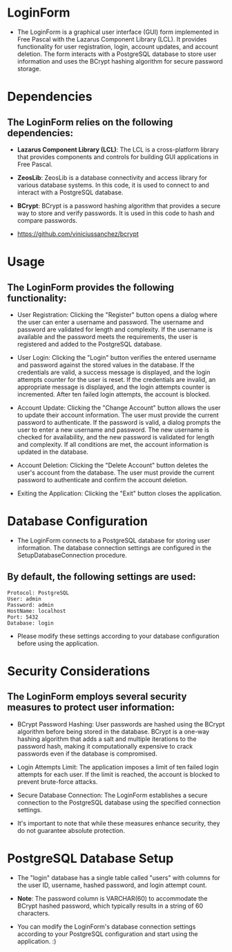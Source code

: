 # LoginForm

- The LoginForm is a graphical user interface (GUI) form implemented in Free Pascal with the Lazarus Component Library (LCL). It provides functionality for user registration, login, account updates, and account deletion. The form interacts with a PostgreSQL database to store user information and uses the BCrypt hashing algorithm for secure password storage.

# Dependencies

## The LoginForm relies on the following dependencies:

- **Lazarus Component Library (LCL)**: The LCL is a cross-platform library that provides components and controls for building GUI applications in Free Pascal.

- **ZeosLib**: ZeosLib is a database connectivity and access library for various database systems. In this code, it is used to connect to and interact with a PostgreSQL database.

- **BCrypt**: BCrypt is a password hashing algorithm that provides a secure way to store and verify passwords. It is used in this code to hash and compare passwords.
- https://github.com/viniciussanchez/bcrypt

# Usage

## The LoginForm provides the following functionality:

- User Registration: Clicking the "Register" button opens a dialog where the user can enter a username and password. The username and password are validated for length and complexity. If the username is available and the password meets the requirements, the user is registered and added to the PostgreSQL database.

- User Login: Clicking the "Login" button verifies the entered username and password against the stored values in the database. If the credentials are valid, a success message is displayed, and the login attempts counter for the user is reset. If the credentials are invalid, an appropriate message is displayed, and the login attempts counter is incremented. After ten failed login attempts, the account is blocked.

- Account Update: Clicking the "Change Account" button allows the user to update their account information. The user must provide the current password to authenticate. If the password is valid, a dialog prompts the user to enter a new username and password. The new username is checked for availability, and the new password is validated for length and complexity. If all conditions are met, the account information is updated in the database.

- Account Deletion: Clicking the "Delete Account" button deletes the user's account from the database. The user must provide the current password to authenticate and confirm the account deletion.

- Exiting the Application: Clicking the "Exit" button closes the application.

# Database Configuration

- The LoginForm connects to a PostgreSQL database for storing user information. The database connection settings are configured in the SetupDatabaseConnection procedure. 

## By default, the following settings are used:

    Protocol: PostgreSQL
    User: admin
    Password: admin
    HostName: localhost
    Port: 5432
    Database: login

- Please modify these settings according to your database configuration before using the application.

# Security Considerations

## The LoginForm employs several security measures to protect user information:

- BCrypt Password Hashing: User passwords are hashed using the BCrypt algorithm before being stored in the database. BCrypt is a one-way hashing algorithm that adds a salt and multiple iterations to the password hash, making it computationally expensive to crack passwords even if the database is compromised.

- Login Attempts Limit: The application imposes a limit of ten failed login attempts for each user. If the limit is reached, the account is blocked to prevent brute-force attacks.

- Secure Database Connection: The LoginForm establishes a secure connection to the PostgreSQL database using the specified connection settings.

- It's important to note that while these measures enhance security, they do not guarantee absolute protection.

# PostgreSQL Database Setup

- The "login" database has a single table called "users" with columns for the user ID, username, hashed password, and login attempt count.

- **Note**: The password column is VARCHAR(60) to accommodate the BCrypt hashed password, which typically results in a string of 60 characters.
	
- You can modify the LoginForm's database connection settings according to your PostgreSQL configuration and start using the application. :)
